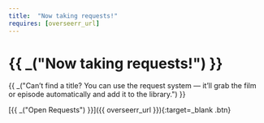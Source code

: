 ```yaml
---
title:  "Now taking requests!"
requires: [overseerr_url]
---
```


# {{ _("Now taking requests!") }}

{{ _("Can’t find a title? You can use the request system — it’ll grab the film or episode automatically and add it to the library.") }}

[{{ _("Open Requests") }}]({{ overseerr_url }}){:target=_blank .btn}
